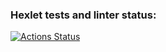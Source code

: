### Hexlet tests and linter status:
[![Actions Status](https://github.com/artem-alekseenko/frontend-project-lvl1/workflows/hexlet-check/badge.svg)](https://github.com/artem-alekseenko/frontend-project-lvl1/actions)